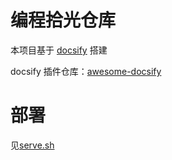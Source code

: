 # 编程拾光仓库
本项目基于 [docsify](https://docsify.js.org) 搭建

docsify 插件仓库：[awesome-docsify](https://github.com/docsifyjs/awesome-docsify?tab=readme-ov-file#plugins)


# 部署
见[serve.sh](./serve.sh)